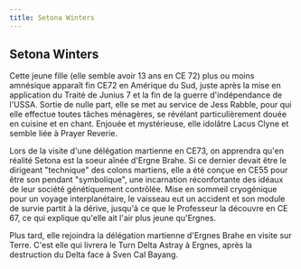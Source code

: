 ```yaml
---
title: Setona Winters
---
```


Setona Winters
--------------




Cette jeune fille (elle semble avoir 13 ans en CE 72) plus ou moins amnésique apparaît fin CE72 en Amérique du Sud, juste après la mise en application du Traité de Junius 7 et la fin de la guerre d'indépendance de l'USSA. Sortie de nulle part, elle se met au service de Jess Rabble, pour qui elle effectue toutes tâches ménagères, se révélant particulièrement douée en cuisine et en chant. Enjouée et mystérieuse, elle idolâtre Lacus Clyne et semble liée à Prayer Reverie.


Lors de la visite d'une délégation martienne en CE73, on apprendra qu'en réalité Setona est la soeur aînée d'Ergne Brahe. Si ce dernier devait être le dirigeant "technique" des colons martiens, elle a été conçue en CE55 pour être son pendant "symbolique", une incarnation réconfortante des idéaux de leur société génétiquement contrôlée. Mise en sommeil cryogénique pour un voyage interplanétaire, le vaisseau eut un accident et son module de survie partit à la dérive, jusqu'à ce que le Professeur la découvre en CE 67, ce qui explique qu'elle ait l'air plus jeune qu'Ergnes.


Plus tard, elle rejoindra la délégation martienne d'Ergnes Brahe en visite sur Terre. C'est elle qui livrera le Turn Delta Astray à Ergnes, après la destruction du Delta face à Sven Cal Bayang.


